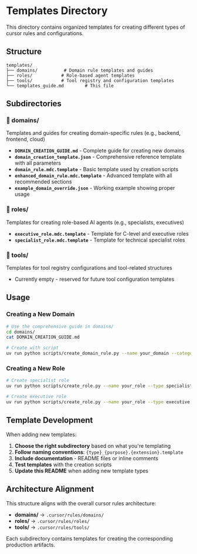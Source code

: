 # Templates Directory

This directory contains organized templates for creating different types of cursor rules and configurations.

## Structure

```
templates/
├── domains/          # Domain rule templates and guides
├── roles/           # Role-based agent templates
├── tools/           # Tool registry and configuration templates
└── templates_guide.md        # This file
```

## Subdirectories

### 📁 domains/
Templates and guides for creating domain-specific rules (e.g., backend, frontend, cloud)

- **`DOMAIN_CREATION_GUIDE.md`** - Complete guide for creating new domains
- **`domain_creation_template.json`** - Comprehensive reference template with all parameters
- **`domain_rule.mdc.template`** - Basic template used by creation scripts
- **`enhanced_domain_rule.mdc.template`** - Advanced template with all recommended sections
- **`example_domain_override.json`** - Working example showing proper usage

### 📁 roles/
Templates for creating role-based AI agents (e.g., specialists, executives)

- **`executive_role.mdc.template`** - Template for C-level and executive roles
- **`specialist_role.mdc.template`** - Template for technical specialist roles

### 📁 tools/
Templates for tool registry configurations and tool-related structures

- Currently empty - reserved for future tool configuration templates

## Usage

### Creating a New Domain
```bash
# Use the comprehensive guide in domains/
cd domains/
cat DOMAIN_CREATION_GUIDE.md

# Create with script
uv run python scripts/create_domain_rule.py --name your_domain --category backend
```

### Creating a New Role
```bash
# Create specialist role
uv run python scripts/create_role.py --name your_role --type specialist

# Create executive role
uv run python scripts/create_role.py --name your_role --type executive
```

## Template Development

When adding new templates:

1. **Choose the right subdirectory** based on what you're templating
2. **Follow naming conventions**: `{type}_{purpose}.{extension}.template`
3. **Include documentation** - README files or inline comments
4. **Test templates** with the creation scripts
5. **Update this README** when adding new template types

## Architecture Alignment

This structure aligns with the overall cursor rules architecture:

- **domains/** → `.cursor/rules/domains/`
- **roles/** → `.cursor/rules/roles/`
- **tools/** → `.cursor/rules/tools/`

Each subdirectory contains templates for creating the corresponding production artifacts.
